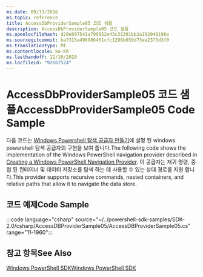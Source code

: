 ```yaml
---
ms.date: 09/13/2016
ms.topic: reference
title: AccessDbProviderSample05 코드 샘플
description: AccessDbProviderSample05 코드 샘플
ms.openlocfilehash: d20e097541a799952e43c31391bb2a192049196e
ms.sourcegitcommit: ba7315a496986451cfc1296b659d73ea2373d3f0
ms.translationtype: MT
ms.contentlocale: ko-KR
ms.lasthandoff: 12/10/2020
ms.locfileid: "92667524"
---
```

# <a name="accessdbprovidersample05-code-sample"></a><span data-ttu-id="915d2-103">AccessDbProviderSample05 코드 샘플</span><span class="sxs-lookup"><span data-stu-id="915d2-103">AccessDbProviderSample05 Code Sample</span></span>

<span data-ttu-id="915d2-104">다음 코드는 [Windows Powershell 탐색 공급자 만들기](./creating-a-windows-powershell-navigation-provider.md)에 설명 된 windows powershell 탐색 공급자의 구현을 보여 줍니다.</span><span class="sxs-lookup"><span data-stu-id="915d2-104">The following code shows the implementation of the Windows PowerShell navigation provider described in [Creating a Windows PowerShell Navigation Provider](./creating-a-windows-powershell-navigation-provider.md).</span></span>
<span data-ttu-id="915d2-105">이 공급자는 재귀 명령, 중첩 된 컨테이너 및 데이터 저장소를 탐색 하는 데 사용할 수 있는 상대 경로를 지원 합니다.</span><span class="sxs-lookup"><span data-stu-id="915d2-105">This provider supports recursive commands, nested containers, and relative paths that allow it to navigate the data store.</span></span>

## <a name="code-sample"></a><span data-ttu-id="915d2-106">코드 예제</span><span class="sxs-lookup"><span data-stu-id="915d2-106">Code Sample</span></span>

:::code language="csharp" source="~/../powershell-sdk-samples/SDK-2.0/csharp/AccessDBProviderSample05/AccessDBProviderSample05.cs" range="11-1960":::

## <a name="see-also"></a><span data-ttu-id="915d2-107">참고 항목</span><span class="sxs-lookup"><span data-stu-id="915d2-107">See Also</span></span>

[<span data-ttu-id="915d2-108">Windows PowerShell SDK</span><span class="sxs-lookup"><span data-stu-id="915d2-108">Windows PowerShell SDK</span></span>](../windows-powershell-reference.md)
